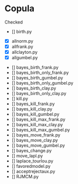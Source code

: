 # Copula

Checked
- [] birth.py
- [x] allnorm.py
- [x] allfrank.py
- [x] allclayton.py
- [x] allgumbel.py
- [] bayes_birth_frank.py
- [] bayes_birth_only_frank.py
- [] bayes_birth_gumbel.py
- [] bayes_birth_only_gumbel.py
- [] bayes_birth_clay.py
- [] bayes_birth_only_clay.py
- [] kill.py
- [] bayes_kill_frank.py
- [] bayes_kill_clay.py
- [] bayes_kill_gumbel.py
- [] bayes_kill_max_frank.py
- [] bayes_kill_max_clay.py
- [] bayes_kill_max_gumbel.py
- [] bayes_move_frank.py
- [] bayes_move_clay.py
- [] bayes_move_gumbel.py
- [] bayes_change.py
- [] move_lapl.py
- [] laplace_tourlou.py
- [] favoredmodel.py
- [] acceptrejectaux.py
- []  RJMCM.py

